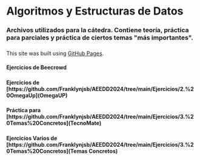 <h1 align="left">Algoritmos y Estructuras de Datos</h1>

###

<h3 align="left">Archivos utilizados para la cátedra. Contiene teoría, práctica para parciales y práctica de ciertos temas "más importantes".</h3>

###
This site was built using [GitHub Pages](https://pages.github.com/).
<h4 align="left">Ejercicios de Beecrowd</h4>

###

<h4 align="left">Ejercicios de [https://github.com/Franklynjsb/AEEDD2024/tree/main/Ejercicios/2.%20OmegaUp](OmegaUP)</h4>

###

<h4 align="left">Práctica para [https://github.com/Franklynjsb/AEEDD2024/tree/main/Ejercicios/3.%20Temas%20Concretos](TecnoMate)</h4>

###

<h4 align="left">Ejercicios Varios de [https://github.com/Franklynjsb/AEEDD2024/tree/main/Ejercicios/3.%20Temas%20Concretos](Temas Concretos)</h4>

###

